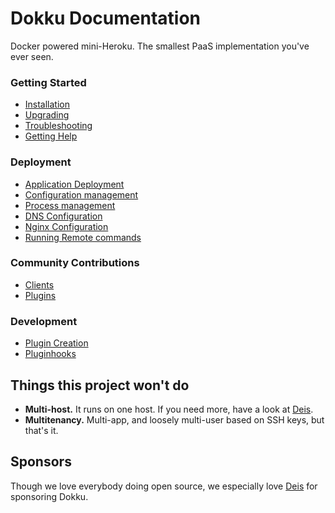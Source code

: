 # Dokku Documentation

Docker powered mini-Heroku. The smallest PaaS implementation you've ever seen.

### Getting Started

- [Installation](http://progrium.viewdocs.io/dokku/installation)
- [Upgrading](http://progrium.viewdocs.io/dokku/upgrading)
- [Troubleshooting](http://progrium.viewdocs.io/dokku/troubleshooting)
- [Getting Help](http://progrium.viewdocs.io/dokku/getting-started/where-to-get-help)

### Deployment

- [Application Deployment](http://progrium.viewdocs.io/dokku/application-deployment)
- [Configuration management](http://progrium.viewdocs.io/dokku/configuration-management)
- [Process management](http://progrium.viewdocs.io/dokku/process-management)
- [DNS Configuration](http://progrium.viewdocs.io/dokku/dns)
- [Nginx Configuration](http://progrium.viewdocs.io/dokku/nginx)
- [Running Remote commands](http://progrium.viewdocs.io/dokku/remote-commands)

### Community Contributions

- [Clients](http://progrium.viewdocs.io/dokku/community/clients)
- [Plugins](http://progrium.viewdocs.io/dokku/plugins)

### Development

- [Plugin Creation](http://progrium.viewdocs.io/dokku/development/plugin-creation)
- [Pluginhooks](http://progrium.viewdocs.io/dokku/development/pluginhooks)

## Things this project won't do

 * **Multi-host.** It runs on one host. If you need more, have a look at [Deis](http://deis.io/).
 * **Multitenancy.** Multi-app, and loosely multi-user based on SSH keys, but that's it.

## Sponsors

Though we love everybody doing open source, we especially love [Deis](http://deis.io/) for sponsoring Dokku.
